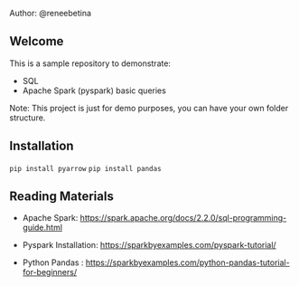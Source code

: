 Author: @reneebetina

Welcome
----
This is a sample repository to demonstrate:
 - SQL
 - Apache Spark (pyspark) basic queries

Note: This project is just for demo purposes, you can have your own folder structure.

Installation
----
`pip install pyarrow`
`pip install pandas`


Reading Materials 
----

* Apache Spark: https://spark.apache.org/docs/2.2.0/sql-programming-guide.html

* Pyspark Installation: https://sparkbyexamples.com/pyspark-tutorial/

* Python Pandas : https://sparkbyexamples.com/python-pandas-tutorial-for-beginners/
